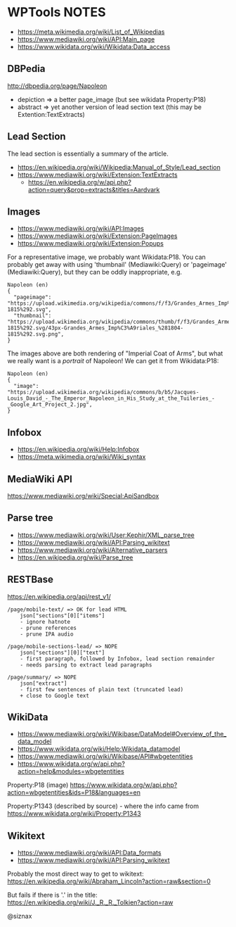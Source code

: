 WPTools NOTES
=============

* https://meta.wikimedia.org/wiki/List_of_Wikipedias
* https://www.mediawiki.org/wiki/API:Main_page
* https://www.wikidata.org/wiki/Wikidata:Data_access


DBPedia
-------

http://dbpedia.org/page/Napoleon

* depiction => a better page_image (but see wikidata Property:P18)
* abstract => yet another version of lead section text (this may be
  Extention:TextExtracts)


Lead Section
------------

The lead section is essentially a summary of the article.

* https://en.wikipedia.org/wiki/Wikipedia:Manual_of_Style/Lead_section
* https://www.mediawiki.org/wiki/Extension:TextExtracts
    * https://en.wikipedia.org/w/api.php?action=query&prop=extracts&titles=Aardvark


Images
------

* https://www.mediawiki.org/wiki/API:Images
* https://www.mediawiki.org/wiki/Extension:PageImages
* https://www.mediawiki.org/wiki/Extension:Popups

For a representative image, we probably want Wikidata:P18. You can
probably get away with using 'thumbnail' (Mediawiki:Query) or
'pageimage' (Mediawiki:Query), but they can be oddly inappropriate,
e.g.

    Napoleon (en)
    {
      "pageimage": "https://upload.wikimedia.org/wikipedia/commons/f/f3/Grandes_Armes_Imp%C3%A9riales_%281804-1815%292.svg",
      "thumbnail": "https://upload.wikimedia.org/wikipedia/commons/thumb/f/f3/Grandes_Armes_Imp%C3%A9riales_%281804-1815%292.svg/43px-Grandes_Armes_Imp%C3%A9riales_%281804-1815%292.svg.png",
    }

The images above are both rendering of "Imperial Coat of Arms", but
what we really want is a _portrait_ of Napoleon! We can get it from
Wikidata:P18:

    Napoleon (en)
    {
      "image": "https://upload.wikimedia.org/wikipedia/commons/b/b5/Jacques-Louis_David_-_The_Emperor_Napoleon_in_His_Study_at_the_Tuileries_-_Google_Art_Project_2.jpg",
    }


Infobox
-------

* https://en.wikipedia.org/wiki/Help:Infobox
* https://meta.wikimedia.org/wiki/Wiki_syntax


MediaWiki API
-------------

https://www.mediawiki.org/wiki/Special:ApiSandbox


Parse tree
----------

* https://www.mediawiki.org/wiki/User:Kephir/XML_parse_tree
* https://www.mediawiki.org/wiki/API:Parsing_wikitext
* https://www.mediawiki.org/wiki/Alternative_parsers
* https://en.wikipedia.org/wiki/Parse_tree


RESTBase
--------

https://en.wikipedia.org/api/rest_v1/

    /page/mobile-text/ => OK for lead HTML
        json["sections"[0]["items"]
        - ignore hatnote
        - prune references
        - prune IPA audio
    
    /page/mobile-sections-lead/ => NOPE
        json["sections"][0]["text"]
        - first paragraph, followed by Infobox, lead section remainder
        - needs parsing to extract lead paragraphs
    
    /page/summary/ => NOPE
        json["extract"]
        - first few sentences of plain text (truncated lead)
        + close to Google text


WikiData
--------

* https://www.mediawiki.org/wiki/Wikibase/DataModel#Overview_of_the_data_model
* https://www.wikidata.org/wiki/Help:Wikidata_datamodel
* https://www.mediawiki.org/wiki/Wikibase/API#wbgetentities
* https://www.wikidata.org/w/api.php?action=help&modules=wbgetentities

Property:P18 (image)
https://www.wikidata.org/w/api.php?action=wbgetentities&ids=P18&languages=en

Property:P1343 (described by source) - where the info came from
https://www.wikidata.org/wiki/Property:P1343


Wikitext
--------

* https://www.mediawiki.org/wiki/API:Data_formats
* https://www.mediawiki.org/wiki/API:Parsing_wikitext

Probably the most direct way to get to wikitext:
https://en.wikipedia.org/wiki/Abraham_Lincoln?action=raw&section=0

But fails if there is '.' in the title:
https://en.wikipedia.org/wiki/J._R._R._Tolkien?action=raw


@siznax

